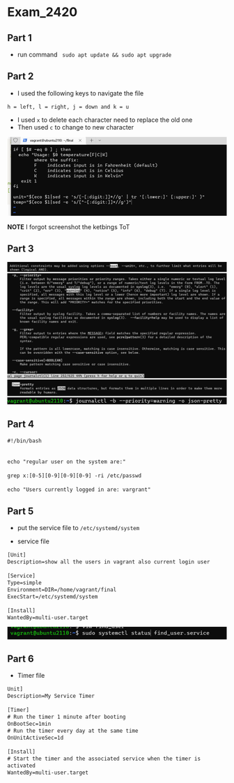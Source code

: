 # Exam_2420

## Part 1

- run command ``` sudo apt update && sudo apt upgrade```


## Part 2

-  I  used the following keys to navigate the file
```
h = left, l = right, j = down and k = u
```

- I used ```x``` to delete each character need to replace the old one 
- Then used ```c``` to change to new character

![](images/1.png)

**NOTE** I forgot screenshot the ketbings ToT 

## Part 3

![](images/2.png)
![](images/3.png)
![](images/5.png)
![](images/6.png)

## Part 4

```
#!/bin/bash


echo "regular user on the system are:"

grep x:[0-5][0-9][0-9][0-9] -ri /etc/passwd

echo "Users currently logged in are: vargrant"

```

## Part 5
- put the service file to ```/etc/systemd/system```

- service file

```
[Unit]
Description=show all the users in vagrant also current login user

[Service]
Type=simple
Environment=DIR=/home/vagrant/final
ExecStart=/etc/systemd/system

[Install]
WantedBy=multi-user.target

```

![](images/8.png)

## Part 6

- Timer file
```
Unit]
Description=My Service Timer

[Timer]
# Run the timer 1 minute after booting
OnBootSec=1min
# Run the timer every day at the same time
OnUnitActiveSec=1d

[Install]
# Start the timer and the associated service when the timer is activated
WantedBy=multi-user.target

```

